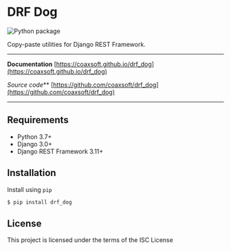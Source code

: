 # DRF Dog

![Python package](https://github.com/coaxsoft/drf_dog/workflows/Python%20package/badge.svg)

Copy-paste utilities for Django REST Framework.

---

**Documentation** [https://coaxsoft.github.io/drf_dog](https://coaxsoft.github.io/drf_dog)

*Source code*** [https://github.com/coaxsoft/drf_dog](https://github.com/coaxsoft/drf_dog)

---

## Requirements

-  Python 3.7+
-  Django 3.0+
-  Django REST Framework 3.11+

## Installation

Install using ``pip``


```bash
$ pip install drf_dog
```

## License

This project is licensed under the terms of the ISC License